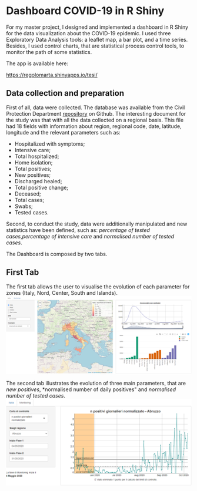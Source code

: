 # Dashboard COVID-19 in R Shiny

For my master project, I designed and implemented a dashboard in R Shiny for the data visualization about the COVID-19 epidemic. 
I used three Exploratory Data Analysis tools: a leaflet map, a bar plot, and a time series. Besides, I used control charts, that are statistical process control tools, to monitor the path of some statistics.

The app is available here:

https://regolomarta.shinyapps.io/tesi/

## Data collection and preparation

First of all, data were collected. The database was available from the Civil Protection Department [repository](https://github.com/pcm-dpc/COVID-19) on Github.
The interesting document for the study was that with all the data collected on a regional basis.
This file had 18 fields with information about region, regional code, date, latitude, longitude and the relevant parameters such as:
* Hospitalized with symptoms;
* Intensive care;
* Total hospitalized;
* Home isolation;
* Total positives;
* New positives;
* Discharged healed;
* Total positive change;
* Deceased;
* Total cases;
* Swabs;
* Tested cases.

Second, to conduct the study, data were additionally manipulated and new statistics have been defined, such as: *percentage of tested cases*,*percentage of intensive care* and *normalised number of tested cases*.

The Dashboard is composed by two tabs. 

## First Tab

The first tab allows the user to visualise the evolution of each parameter for zones (Italy, Nord, Center, South and Islands).
![Test](https://github.com/martaregolo/Shiny_App_Covid-19/blob/master/overall.PNG)

The second tab illustrates the evolution of three main parameters, that are *new positives*, *normalised number of daily positives" and *normalised number of tested cases*. 
![Test](https://github.com/martaregolo/Shiny_App_Covid-19/blob/master/tab2.PNG)

